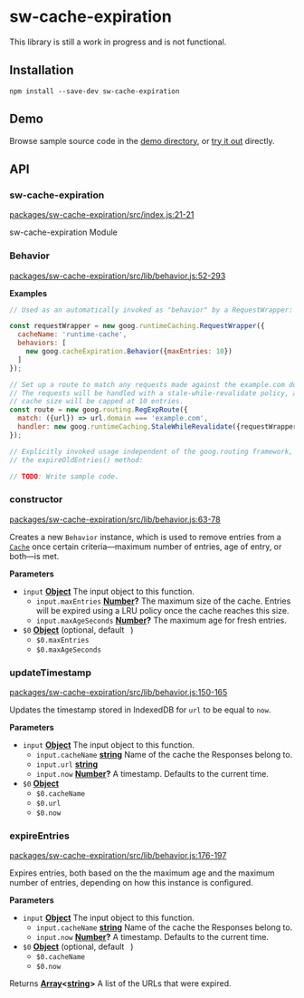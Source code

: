 # sw-cache-expiration

This library is still a work in progress and is not functional.

## Installation

`npm install --save-dev sw-cache-expiration`

## Demo

Browse sample source code in the [demo directory](https://github.com/GoogleChrome/sw-helpers/tree/master/packages/sw-cache-expiration/demo), or
[try it out](https://googlechrome.github.io/sw-helpers/sw-cache-expiration/demo/) directly.

## API

<!-- Generated by documentation.js. Update this documentation by updating the source code. -->

### sw-cache-expiration

[packages/sw-cache-expiration/src/index.js:21-21](https://github.com/GoogleChrome/sw-helpers/blob/b592cf16d1ab0d89981f6f6b579b02b711856fd0/packages/sw-cache-expiration/src/index.js#L21-L21 "Source code on GitHub")

sw-cache-expiration Module

### Behavior

[packages/sw-cache-expiration/src/lib/behavior.js:52-293](https://github.com/GoogleChrome/sw-helpers/blob/b592cf16d1ab0d89981f6f6b579b02b711856fd0/packages/sw-cache-expiration/src/lib/behavior.js#L52-L293 "Source code on GitHub")

**Examples**

```javascript
// Used as an automatically invoked as "behavior" by a RequestWrapper:

const requestWrapper = new goog.runtimeCaching.RequestWrapper({
  cacheName: 'runtime-cache',
  behaviors: [
    new goog.cacheExpiration.Behavior({maxEntries: 10})
  ]
});

// Set up a route to match any requests made against the example.com domain.
// The requests will be handled with a stale-while-revalidate policy, and the
// cache size will be capped at 10 entries.
const route = new goog.routing.RegExpRoute({
  match: ({url}) => url.domain === 'example.com',
  handler: new goog.runtimeCaching.StaleWhileRevalidate({requestWrapper})
});
```

```javascript
// Explicitly invoked usage independent of the goog.routing framework, via
// the expireOldEntries() method:

// TODO: Write sample code.
```

### constructor

[packages/sw-cache-expiration/src/lib/behavior.js:63-78](https://github.com/GoogleChrome/sw-helpers/blob/b592cf16d1ab0d89981f6f6b579b02b711856fd0/packages/sw-cache-expiration/src/lib/behavior.js#L63-L78 "Source code on GitHub")

Creates a new `Behavior` instance, which is used to remove entries from a
[`Cache`](https://developer.mozilla.org/en-US/docs/Web/API/Cache) once
certain criteria—maximum number of entries, age of entry, or both—is met.

**Parameters**

-   `input` **[Object](https://developer.mozilla.org/en-US/docs/Web/JavaScript/Reference/Global_Objects/Object)** The input object to this function.
    -   `input.maxEntries` **[Number](https://developer.mozilla.org/en-US/docs/Web/JavaScript/Reference/Global_Objects/Number)?** The maximum size of the cache. Entries
               will be expired using a LRU policy once the cache reaches this size.
    -   `input.maxAgeSeconds` **[Number](https://developer.mozilla.org/en-US/docs/Web/JavaScript/Reference/Global_Objects/Number)?** The maximum age for fresh entries.
-   `$0` **[Object](https://developer.mozilla.org/en-US/docs/Web/JavaScript/Reference/Global_Objects/Object)**  (optional, default `
     `)
    -   `$0.maxEntries`  
    -   `$0.maxAgeSeconds`  

### updateTimestamp

[packages/sw-cache-expiration/src/lib/behavior.js:150-165](https://github.com/GoogleChrome/sw-helpers/blob/b592cf16d1ab0d89981f6f6b579b02b711856fd0/packages/sw-cache-expiration/src/lib/behavior.js#L150-L165 "Source code on GitHub")

Updates the timestamp stored in IndexedDB for `url` to be equal to `now`.

**Parameters**

-   `input` **[Object](https://developer.mozilla.org/en-US/docs/Web/JavaScript/Reference/Global_Objects/Object)** The input object to this function.
    -   `input.cacheName` **[string](https://developer.mozilla.org/en-US/docs/Web/JavaScript/Reference/Global_Objects/String)** Name of the cache the Responses belong to.
    -   `input.url` **[string](https://developer.mozilla.org/en-US/docs/Web/JavaScript/Reference/Global_Objects/String)** 
    -   `input.now` **[Number](https://developer.mozilla.org/en-US/docs/Web/JavaScript/Reference/Global_Objects/Number)?** A timestamp. Defaults to the current time.
-   `$0` **[Object](https://developer.mozilla.org/en-US/docs/Web/JavaScript/Reference/Global_Objects/Object)** 
    -   `$0.cacheName`  
    -   `$0.url`  
    -   `$0.now`  

### expireEntries

[packages/sw-cache-expiration/src/lib/behavior.js:176-197](https://github.com/GoogleChrome/sw-helpers/blob/b592cf16d1ab0d89981f6f6b579b02b711856fd0/packages/sw-cache-expiration/src/lib/behavior.js#L176-L197 "Source code on GitHub")

Expires entries, both based on the the maximum age and the maximum number
of entries, depending on how this instance is configured.

**Parameters**

-   `input` **[Object](https://developer.mozilla.org/en-US/docs/Web/JavaScript/Reference/Global_Objects/Object)** The input object to this function.
    -   `input.cacheName` **[string](https://developer.mozilla.org/en-US/docs/Web/JavaScript/Reference/Global_Objects/String)** Name of the cache the Responses belong to.
    -   `input.now` **[Number](https://developer.mozilla.org/en-US/docs/Web/JavaScript/Reference/Global_Objects/Number)?** A timestamp. Defaults to the current time.
-   `$0` **[Object](https://developer.mozilla.org/en-US/docs/Web/JavaScript/Reference/Global_Objects/Object)**  (optional, default `
     `)
    -   `$0.cacheName`  
    -   `$0.now`  

Returns **[Array](https://developer.mozilla.org/en-US/docs/Web/JavaScript/Reference/Global_Objects/Array)&lt;[string](https://developer.mozilla.org/en-US/docs/Web/JavaScript/Reference/Global_Objects/String)>** A list of the URLs that were expired.
